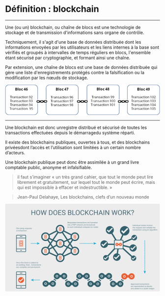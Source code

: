 # Définition : blockchain
---

Une (ou un) blockchain, ou chaîne de blocs est une technologie de stockage et de transmission d'informations sans organe de contrôle.

Techniquement, il s'agit d'une base de données distribuée dont les informations envoyées par les utilisateurs et les liens internes à la base  sont vérifiés et groupés à intervalles de temps réguliers en blocs, l'ensemble étant sécurisé par cryptographie, et formant ainsi une chaîne. 

Par extension, une chaîne de blocs est une base de données distribuée qui gère une liste d'enregistrements protégés contre la falsification ou la modification par les nœuds de stockage.

![Schéma d'une blockchain](../../images/blockchain-definition-1.png)

---

Une blockchain est donc unregistre distribué et sécurisé de toutes les transactions effectuées depuis le démarragedu système réparti.

Il existe des blockchains publiques, ouvertes à tous, et des blockchains privéesdont l’accès et l’utilisation sont limitées à un certain nombre d’acteurs.

Une blockchain publique peut donc être assimilée à un grand livre comptable public, anonyme et infalsifiable. 

> il faut s’imaginer « un très grand cahier, que tout le monde peut lire librement et gratuitement, sur lequel tout le monde peut écrire, mais qui est impossible à effacer et indestructible. »

> Jean-Paul Delahaye, Les blockchains, clefs d’un nouveau monde

![Schéma d'une blockchain](../../images/blockchain-definition-2.jpg)

